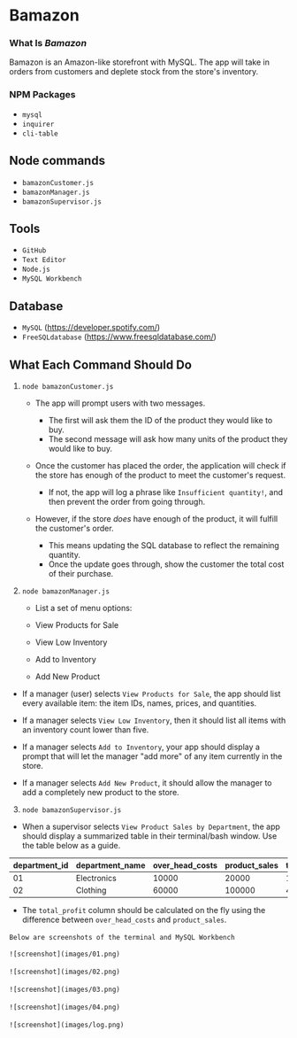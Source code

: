 # Bamazon

### What Is *Bamazon*

 Bamazon is an Amazon-like storefront with MySQL.
 The app will take in orders from customers and deplete stock from the store's inventory. 

 ### NPM Packages
 
 * `mysql`
 * `inquirer`
 * `cli-table`

## Node commands

  * `bamazonCustomer.js`
  * `bamazonManager.js`
  * `bamazonSupervisor.js`

  ## Tools

  * `GitHub`
  * `Text Editor`
  * `Node.js`
  * `MySQL Workbench`

  ## Database
  
  * `MySQL` (https://developer.spotify.com/)
  * `FreeSQLdatabase` (https://www.freesqldatabase.com/)

 
## What Each Command Should Do

1. `node bamazonCustomer.js`

   * The app will prompt users with two messages.

      * The first will ask them the ID of the product they would like to buy.
      * The second message will ask how many units of the product they would like to buy.

   * Once the customer has placed the order, the application will check if the store has enough of the product to meet the customer's request.

      * If not, the app will log a phrase like `Insufficient quantity!`, and then prevent the order from going through.

   * However, if the store _does_ have enough of the product, it will fulfill the customer's order.

      * This means updating the SQL database to reflect the remaining quantity.
      * Once the update goes through, show the customer the total cost of their purchase.

2. `node bamazonManager.js`

   * List a set of menu options:

    * View Products for Sale
    
    * View Low Inventory
    
    * Add to Inventory
    
    * Add New Product

  * If a manager (user) selects `View Products for Sale`, the app should list every available item: the item IDs, names, prices, and quantities.

  * If a manager selects `View Low Inventory`, then it should list all items with an inventory count lower than five.

  * If a manager selects `Add to Inventory`, your app should display a prompt that will let the manager "add more" of any item currently in the store.

  * If a manager selects `Add New Product`, it should allow the manager to add a completely new product to the store.


3. `node bamazonSupervisor.js`

  * When a supervisor selects `View Product Sales by Department`, the app should display a summarized table in their terminal/bash window. Use the table below as a guide.


| department_id | department_name | over_head_costs | product_sales | total_profit |
| ------------- | --------------- | --------------- | ------------- | ------------ |
| 01            | Electronics     | 10000           | 20000         | 10000        |
| 02            | Clothing        | 60000           | 100000        | 40000        |

  

   * The `total_profit` column should be calculated on the fly using the difference between `over_head_costs` and `product_sales`. 




  `Below are screenshots of the terminal and MySQL Workbench`

    ![screenshot](images/01.png)

    ![screenshot](images/02.png)

    ![screenshot](images/03.png)

    ![screenshot](images/04.png)

    ![screenshot](images/log.png)

